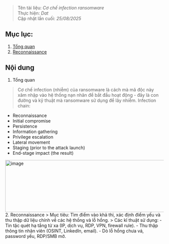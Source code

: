 > Tên tài liệu: _Cơ chế infection ransomware_  
> Thực hiện: _Dat_  
> Cập nhật lần cuối: _25/08/2025_
## Mục lục:
1. [Tổng quan](#a)
2. [Reconnaissance](#b)

## Nội dung
<a name="a"></a>
1. Tổng quan
> Cơ chế infection (nhiễm) của ransomware là cách mà mã độc này xâm nhập vào hệ thống nạn nhân để bắt đầu hoạt động - đây là con đường và kỹ thuật mà ransomware sử dụng để lây nhiễm.
> Infection chain:
- Reconnaissance
- Initial compromise
- Persistence
- Information gathering
- Privilege escalation
- Lateral movement
- Staging (prior to the attack launch)
- End-stage impact (the result) 
<img width="1272" height="165" alt="image" src="https://github.com/user-attachments/assets/1b08a80d-f8e8-4c10-8ea3-9a2b6c76511f" />
<a name="b"></a>
2. Reconnaissance
> Mục tiêu: Tìm điểm vào khả thi, xác định điểm yếu và thu thập dữ liệu chính về các hệ thống và lỗ hổng.
> Các kĩ thuật sử dụng:
- Tin tặc quét hạ tầng từ xa (IP, dịch vụ, RDP, VPN, firewall rule).
- Thu thập thông tin nhân viên (OSINT, LinkedIn, email).
- Dò lỗ hổng chưa vá, password yếu, RDP/SMB mở.



